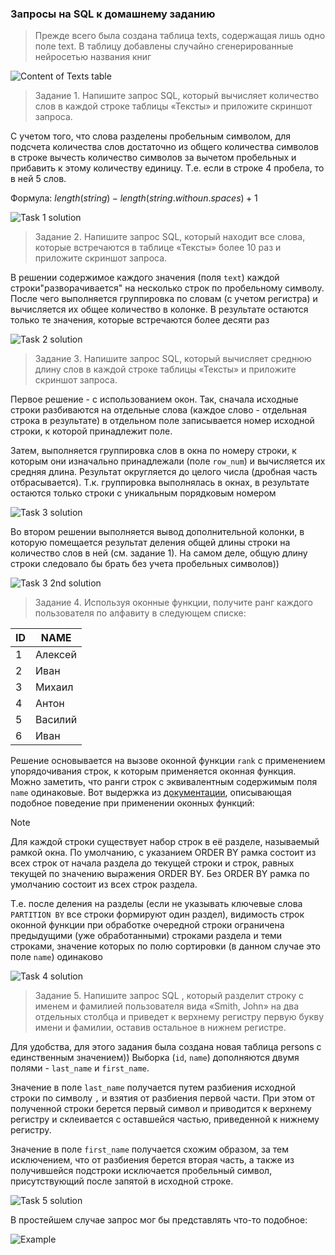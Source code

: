 
### Запросы на SQL к домашнему заданию

> Прежде всего была создана таблица texts, содержащая лишь одно поле text. В таблицу добавлены случайно сгенерированные нейросетью названия книг

![Content of Texts table](./img/Screenshot_4.png)

> Задание 1. Напишите запрос SQL, который вычисляет количество слов в каждой строке таблицы «Тексты» и приложите скриншот запроса.

С учетом того, что слова разделены пробельным символом, для подсчета количества слов достаточно из общего количества символов в строке вычесть количество символов за вычетом пробельных и прибавить к этому количеству единицу. Т.е. если в строке 4 пробела, то в ней 5 слов.

Формула: $`length(string) - length(string.withoun.spaces) + 1`$

![Task 1 solution](./img/Screenshot_1.png)

> Задание 2. Напишите запрос SQL, который находит все слова, которые встречаются в таблице «Тексты» более 10 раз и приложите скриншот запроса.

В решении содержимое каждого значения (поля `text`) каждой строки"разворачивается" на несколько строк по пробельному символу. После чего выполняется группировка по словам (с учетом регистра) и вычисляется их общее количество в колонке. В результате остаются только те значения, которые встречаются более десяти раз

![Task 2 solution](./img/Screenshot_2.png)

> Задание 3. Напишите запрос SQL, который вычисляет среднюю длину слов в каждой строке таблицы «Тексты» и приложите скриншот запроса.

Первое решение - с использованием окон. Так, сначала исходные строки разбиваются на отдельные слова (каждое слово - отдельная строка в результате) в отдельном поле записывается номер исходной строки, к которой принадлежит поле.

Затем, выполняется группировка слов в окна по номеру строки, к которым они изначально принадлежали (поле `row_num`) и вычисляется их средняя длина. Результат округляется до целого числа (дробная часть отбрасывается). Т.к. группировка выполнялась в окнах, в результате остаются только строки с уникальным порядковым номером

![Task 3 solution](./img/Screenshot_3.png)

Во втором решении выполняется вывод дополнительной колонки, в которую помещается результат деления общей длины строки на количество слов в ней (см. задание 1). На самом деле, общую длину строки следовало бы брать без учета пробельных символов))

![Task 3 2nd solution](./img/Screenshot_3_2.png)

> Задание 4. Используя оконные функции, получите ранг каждого пользователя по алфавиту в следующем списке:

| ID | NAME |
|----|----|
| 1 | Алексей |
| 2 | Иван |
| 3 | Михаил |
| 4 | Антон |
| 5 | Василий |
| 6 | Иван |

Решение основывается на вызове оконной функции `rank` с применением упорядочивания строк, к которым применяется оконная функция. Можно заметить, что ранги строк с эквивалентным содержимым поля `name` одинаковые. Вот выдержка из [документации](https://postgrespro.ru/docs/postgrespro/9.5/tutorial-window), описывающая подобное поведение при применении оконных функций:

> [!NOTE]
> Для каждой строки существует набор строк в её разделе, называемый рамкой окна. По умолчанию, с указанием ORDER BY рамка состоит из всех строк от начала раздела до текущей строки и строк, равных текущей по значению выражения ORDER BY. Без ORDER BY рамка по умолчанию состоит из всех строк раздела.

Т.е. после деления на разделы (если не указывать ключевые слова `PARTITION BY` все строки формируют один раздел), видимость строк оконной функции при обработке очередной строки ограничена предыдущими (уже обработанными) строками раздела и теми строками, значение которых по полю сортировки (в данном случае это поле `name`) одинаково

![Task 4 solution](./img/Screenshot_5.png)

> Задание 5. Напишите запрос SQL , который разделит строку с именем и фамилией пользователя вида «Smith, John» на два отдельных столбца и приведет к верхнему регистру первую букву имени и фамилии, оставив остальное в нижнем регистре.

Для удобства, для этого задания была создана новая таблица persons с единственным значением))
Выборка (`id`, `name`) дополняются двумя полями - `last_name` и `first_name`.

Значение в поле `last_name` получается путем разбиения исходной строки по символу `,` и взятия от разбиения первой части. При этом от полученной строки берется первый символ и приводится к верхнему регистру и склеивается с оставшейся частью, приведенной к нижнему регистру.

Значение в поле `first_name` получается схожим образом, за тем исключением, что от разбиения берется вторая часть, а также из получившейся подстроки исключается пробельный символ, присутствующий после запятой в исходной строке.

![Task 5 solution](./img/Screenshot_9.png)

В простейшем случае запрос мог бы представлять что-то подобное:

![Example](./img/Screenshot_6.png)